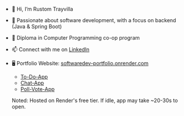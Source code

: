 - 👋 Hi, I’m Rustom Trayvilla
- 👀 Passionate about software development, with a focus on backend (Java & Spring Boot)
- 🌱 Diploma in Computer Programming co-op program 
- 📫 Connect with me on [LinkedIn](www.linkedin.com/in/rustom-trayvilla)
- 🖥️ Portfolio Website: [softwaredev-portfolio.onrender.com](https://softwaredev-portfolio.onrender.com)
  - [To-Do-App](https://github.com/tray0019/To-Do-Application)
  - [Chat-App](https://github.com/tray0019/Real-Time-Chat-)
  - [Poll-Vote-App](https://github.com/tray0019/poll-vote-app)
 
  Noted: Hosted on Render's free tier. If idle, app may take ~20-30s to open.

<!---
tray0019/tray0019 is a ✨ special ✨ repository because its `README.md` (this file) appears on your GitHub profile.
You can click the Preview link to take a look at your changes.
--->
